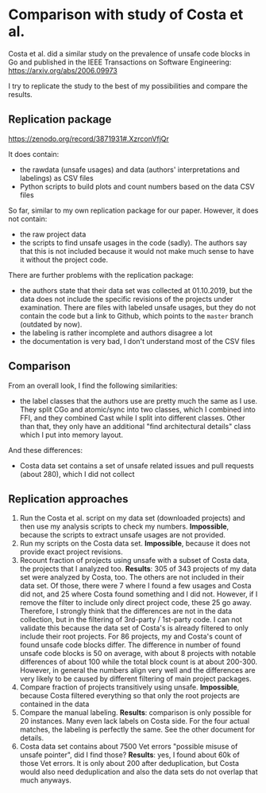 # Comparison with study of Costa et al.

Costa et al. did a similar study on the prevalence of unsafe code blocks in Go and published in the IEEE Transactions
on Software Engineering: https://arxiv.org/abs/2006.09973

I try to replicate the study to the best of my possibilities and compare the results.


## Replication package

https://zenodo.org/record/3871931#.XzrconVfjQr

It does contain:
 
 - the rawdata (unsafe usages) and data (authors' interpretations and labelings) as CSV files
 - Python scripts to build plots and count numbers based on the data CSV files
 
So far, similar to my own replication package for our paper. However, it does not contain:

 - the raw project data
 - the scripts to find unsafe usages in the code (sadly). The authors say that this is not included because it would
   not make much sense to have it without the project code.
   
There are further problems with the replication package:

 - the authors state that their data set was collected at 01.10.2019, but the data does not include the specific
   revisions of the projects under examination. There are files with labeled unsafe usages, but they do not contain
   the code but a link to Github, which points to the `master` branch (outdated by now).
 - the labeling is rather incomplete and authors disagree a lot
 - the documentation is very bad, I don't understand most of the CSV files
 

## Comparison

From an overall look, I find the following similarities:

 - the label classes that the authors use are pretty much the same as I use. They split CGo and atomic/sync into two
   classes, which I combined into FFI, and they combined Cast while I split into different classes. Other than that,
   they only have an additional "find architectural details" class which I put into memory layout.
   
And these differences:

 - Costa data set contains a set of unsafe related issues and pull requests (about 280), which I did not collect
   
   
## Replication approaches

 1. Run the Costa et al. script on my data set (downloaded projects) and then use my analysis scripts to check my
    numbers. **Impossible**, because the scripts to extract unsafe usages are not provided.
 2. Run my scripts on the Costa data set. **Impossible**, because it does not provide exact project revisions.
 3. Recount fraction of projects using unsafe with a subset of Costa data, the projects that I analyzed too. **Results**:
    305 of 343 projects of my data set were analyzed by Costa, too. The others are not included in their data set.
    Of those, there were 7 where I found a few usages and Costa did not, and 25 where Costa found something and I did
    not. However, if I remove the filter to include only direct project code, these 25 go away. Therefore, I strongly
    think that the differences are not in the data collection, but in the filtering of 3rd-party / 1st-party code. I
    can not validate this because the data set of Costa's is already filtered to only include their root projects. For
    86 projects, my and Costa's count of found unsafe code blocks differ. The difference in number of found unsafe code 
    blocks is 50 on average, with about 8 projects with notable differences of about 100 while the total block count is
    at about 200-300. However, in general the numbers align very well and the differences are very likely to be caused
    by different filtering of main project packages. 
 4. Compare fraction of projects transitively using unsafe. **Impossible**, because Costa filtered everything so that
    only the root projects are contained in the data
 5. Compare the manual labeling. **Results**: comparison is only possible for 20 instances. Many even lack labels on
    Costa side. For the four actual matches, the labeling is perfectly the same. See the other document for details.
 6. Costa data set contains about 7500 Vet errors "possible misuse of unsafe pointer", did I find those? **Results**:
    yes, I found about 60k of those Vet errors. It is only about 200 after deduplication, but Costa would also need
    deduplication and also the data sets do not overlap that much anyways.